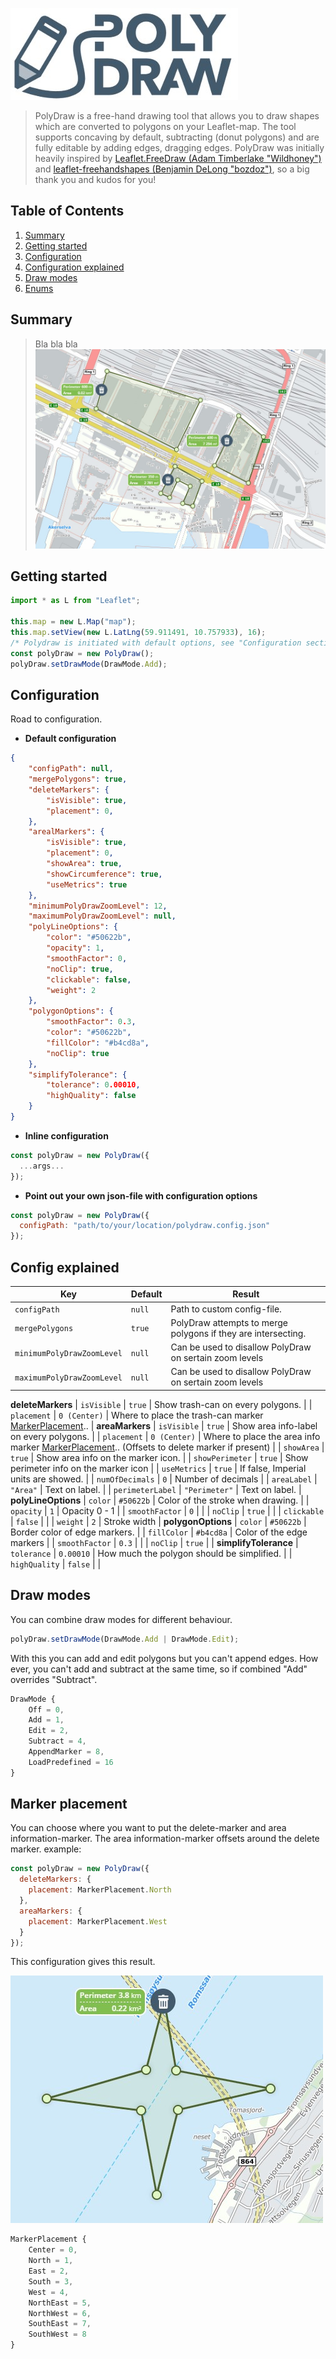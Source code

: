 ![PolyDraw](/tmp-logo.jpg)

> PolyDraw is a free-hand drawing tool that allows you to draw shapes which are converted to polygons on your Leaflet-map. The tool supports concaving by default, subtracting (donut polygons) and are fully editable by adding edges, dragging edges.
PolyDraw was initially heavily inspired by [Leaflet.FreeDraw (Adam Timberlake "Wildhoney")](https://github.com/Wildhoney/Leaflet.FreeDraw) and [leaflet-freehandshapes (Benjamin DeLong "bozdoz")](https://github.com/bozdoz/leaflet-freehandshapes), so a big thank you and kudos for you!



## Table of Contents

1. [Summary](#summary)
2. [Getting started](#getting-started)
  1. [Configuration](#configuration)
  2. [Configuration explained](#configuration-explained)
  3. [Draw modes](#draw-modes)
  4. [Enums](#enums)


## Summary
> Bla bla bla
![Screen shot](/tmp-screenshot.jpg)

## Getting started
```javascript
import * as L from "Leaflet";

this.map = new L.Map("map");
this.map.setView(new L.LatLng(59.911491, 10.757933), 16);
/* Polydraw is initiated with default options, see "Configuration section"*/
const polyDraw = new PolyDraw();
polyDraw.setDrawMode(DrawMode.Add);

```

## Configuration
Road to configuration.
* **Default configuration**
```json
{
    "configPath": null,
    "mergePolygons": true,
    "deleteMarkers": {
        "isVisible": true,
        "placement": 0,
    },
    "arealMarkers": {
        "isVisible": true,
        "placement": 0,
        "showArea": true,
        "showCircumference": true,
        "useMetrics": true
    },
    "minimumPolyDrawZoomLevel": 12,
    "maximumPolyDrawZoomLevel": null,
    "polyLineOptions": {
        "color": "#50622b",
        "opacity": 1,
        "smoothFactor": 0,
        "noClip": true,
        "clickable": false,
        "weight": 2
    },
    "polygonOptions": {
        "smoothFactor": 0.3,
        "color": "#50622b",
        "fillColor": "#b4cd8a",
        "noClip": true
    },
    "simplifyTolerance": {
        "tolerance": 0.00010, 
        "highQuality": false
    }
}
```
* **Inline configuration**
```javascript
const polyDraw = new PolyDraw({
  ...args...
});
```
* **Point out your own json-file with configuration options**
```javascript
const polyDraw = new PolyDraw({
  configPath: "path/to/your/location/polydraw.config.json"
});
```
## Config explained

| Key                         | Default      | Result                               |
| --------------------------- |------------- | ------------------------------------ |
| `configPath`                | `null`        | Path to custom config-file. |
| `mergePolygons`             | `true`        | PolyDraw attempts to merge polygons if they are intersecting. |
| `minimumPolyDrawZoomLevel`  | `null`        | Can be used to disallow PolyDraw on sertain zoom levels |
| `maximumPolyDrawZoomLevel`  | `null`        | Can be used to disallow PolyDraw on sertain zoom levels |
**deleteMarkers**
| `isVisible`                 | `true`        | Show trash-can on every polygons. |
| `placement`                 | `0 (Center)`  | Where to place the trash-can marker [MarkerPlacement](#enums).. |
**areaMarkers**
| `isVisible`                 | `true`        | Show area info-label on every polygons. |
| `placement`                 | `0 (Center)`  | Where to place the area info marker [MarkerPlacement](#enums).. (Offsets to delete marker if present) |
| `showArea`                  | `true`        | Show area info on the marker icon. |
| `showPerimeter`             | `true`        | Show perimeter info on the marker icon |
| `useMetrics`                | `true`        | If false, Imperial units are showed. |
| `numOfDecimals`             | `0`           | Number of decimals |
| `areaLabel`                 | `"Area"`      | Text on label. |
| `perimeterLabel`            | `"Perimeter"` | Text on label. |
**polyLineOptions**
| `color`                     | `#50622b`     | Color of the stroke when drawing. |
| `opacity`                   | `1`           | Opacity 0 - 1 |
| `smoothFactor`              | `0`           |  |
| `noClip`                    | `true`        |  |
| `clickable`                 | `false`       |  |
| `weight`                    | `2`           | Stroke width |
**polygonOptions**
| `color`                     | `#50622b`     | Border color of edge markers. |
| `fillColor`                 | `#b4cd8a`     | Color of the edge markers |
| `smoothFactor`              | `0.3`         |  |
| `noClip`                    | `true`        |  |
**simplifyTolerance**
| `tolerance`                 | `0.00010`     | How much the polygon should be simplified. |
| `highQuality`               | `false`       |  |


## Draw modes
You can combine draw modes for different behaviour.
```javascript
polyDraw.setDrawMode(DrawMode.Add | DrawMode.Edit);
```
With this you can add and edit polygons but you can't append edges.
How ever, you can't add and subtract at the same time, so if combined "Add" overrides "Subtract".
```javascript
DrawMode {
    Off = 0,
    Add = 1,
    Edit = 2,
    Subtract = 4,
    AppendMarker = 8,
    LoadPredefined = 16
}
```

## Marker placement
You can choose where you want to put the delete-marker and area information-marker.
The area information-marker offsets around the delete marker.
example:
```javascript
const polyDraw = new PolyDraw({
  deleteMarkers: {
    placement: MarkerPlacement.North
  },
  areaMarkers: {
    placement: MarkerPlacement.West
  }
});
```
This configuration gives this result.

![PolyDraw](/tmp-marker-placement.jpg)

```javascript
MarkerPlacement {
    Center = 0,
    North = 1,
    East = 2,
    South = 3,
    West = 4,
    NorthEast = 5,
    NorthWest = 6,
    SouthEast = 7,
    SouthWest = 8
}
```
